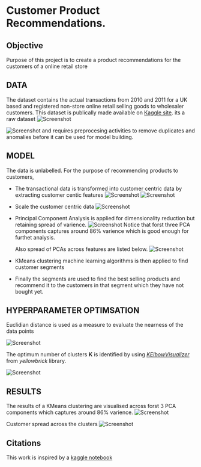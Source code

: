 # Customer Product Recommendations.

## Objective
Purpose of this project is to create a product recommendations for the customers of a online retail store

## DATA
The dataset contains the actual transactions from 2010 and 2011 for a UK based and registered non-store online retail selling goods to wholesaler customers. This dataset is publically made available on [Kaggle site](https://www.kaggle.com/datasets/carrie1/ecommerce-data/data). its a raw dataset 
![Screenshot](./images/raw-transactional-data.png)

![Screenshot](./images/stats-raw-transactions-data.png)
and requires preprocesing activities to remove duplicates and anomalies before it can be used for model building.

## MODEL 
The data is unlabelled. For the purpose of recommending products to customers, 
- The transactional data is transformed into customer centric data by extracting customer centic features 
  ![Screenshot](./images/customer-centirc-data.png)
  ![Screenshot](./images/correlation-matrix.png)
- Scale the customer centric data
  ![Screenshot](./images/scaled-customer-centric-data.png)
- Principal Component Analysis is applied for dimensionality reduction but retaining spread of varience.
  ![Screenshot](./images/PCA-Varience.png)
  Notice that forst three PCA components captures around 86% varience which is good enough for furthet analysis.

  Also spread of PCAs across features are listed below.
  ![Screenshot](./images/PCA-Applied-customer-centric-data.png)

- KMeans clustering machine learning algorithms is then applied to find customer segments
- Finally the segments are used to find the best selling products and recommend it to the customers in that segment which they have not bought yet.


## HYPERPARAMETER OPTIMSATION
Euclidian distance is used as a measure to evaluate the nearness of the data points

![Screenshot](./images/knn-distance.png)

The optimum number of clusters **K** is identified by using [*KElbowVisualizer*](https://www.scikit-yb.org/en/latest/api/cluster/elbow.html) from *yellowbrick* library.

![Screenshot](./images/Kmeans-Cluster-ElbowChart.png)

## RESULTS
The results of a KMeans clustering are visualised across forst 3 PCA components which captures around 86% varience.
![Screenshot](./images/customer-segments.png)

Customer spread across the clusters
![Screenshot](./images/customer-dictributions-across-clusters.png)


## Citations
This work is inspired by a [kaggle notebook](https://www.kaggle.com/code/farzadnekouei/customer-segmentation-recommendation-system)
